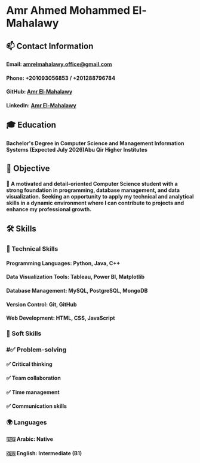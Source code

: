 # Amr Ahmed Mohammed El-Mahalawy

## 📫 Contact Information

#### Email: amrelmahalawy.office@gmail.com

#### Phone: +201093056853 / +201288796784

#### GitHub: [Amr El-Mahalawy](https://github.com/amrelmahalawy)

#### LinkedIn: [Amr El-Mahalawy](https://www.linkedin.com/in/amrelmahalawy)

## 🎓 Education

#### Bachelor's Degree in Computer Science and Management Information Systems (Expected July 2026)Abu Qir Higher Institutes

## 🎯 Objective

#### 🚀 A motivated and detail-oriented Computer Science student with a strong foundation in programming, database management, and data visualization. Seeking an opportunity to apply my technical and analytical skills in a dynamic environment where I can contribute to projects and enhance my professional growth.

## 🛠 Skills

### 🔹 Technical Skills

#### Programming Languages: Python, Java, C++

#### Data Visualization Tools: Tableau, Power BI, Matplotlib

#### Database Management: MySQL, PostgreSQL, MongoDB

#### Version Control: Git, GitHub

#### Web Development: HTML, CSS, JavaScript

### 🔹 Soft Skills

### #✅ Problem-solving

#### ✅ Critical thinking

#### ✅ Team collaboration

#### ✅ Time management

#### ✅ Communication skills

### 🌍 Languages

#### 🇪🇬 Arabic: Native

#### 🇬🇧 English: Intermediate (B1)


